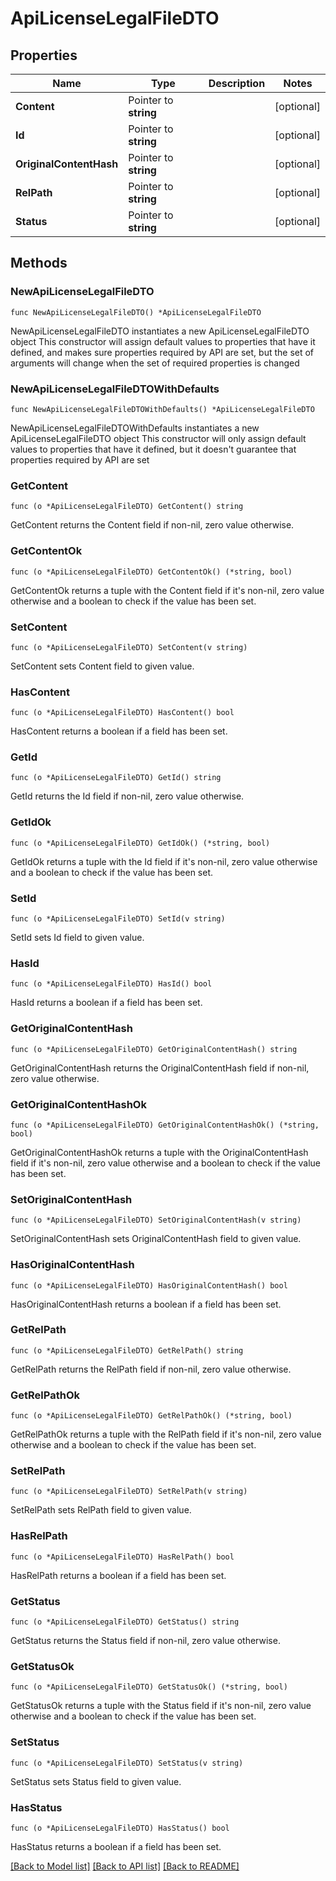 # ApiLicenseLegalFileDTO

## Properties

Name | Type | Description | Notes
------------ | ------------- | ------------- | -------------
**Content** | Pointer to **string** |  | [optional] 
**Id** | Pointer to **string** |  | [optional] 
**OriginalContentHash** | Pointer to **string** |  | [optional] 
**RelPath** | Pointer to **string** |  | [optional] 
**Status** | Pointer to **string** |  | [optional] 

## Methods

### NewApiLicenseLegalFileDTO

`func NewApiLicenseLegalFileDTO() *ApiLicenseLegalFileDTO`

NewApiLicenseLegalFileDTO instantiates a new ApiLicenseLegalFileDTO object
This constructor will assign default values to properties that have it defined,
and makes sure properties required by API are set, but the set of arguments
will change when the set of required properties is changed

### NewApiLicenseLegalFileDTOWithDefaults

`func NewApiLicenseLegalFileDTOWithDefaults() *ApiLicenseLegalFileDTO`

NewApiLicenseLegalFileDTOWithDefaults instantiates a new ApiLicenseLegalFileDTO object
This constructor will only assign default values to properties that have it defined,
but it doesn't guarantee that properties required by API are set

### GetContent

`func (o *ApiLicenseLegalFileDTO) GetContent() string`

GetContent returns the Content field if non-nil, zero value otherwise.

### GetContentOk

`func (o *ApiLicenseLegalFileDTO) GetContentOk() (*string, bool)`

GetContentOk returns a tuple with the Content field if it's non-nil, zero value otherwise
and a boolean to check if the value has been set.

### SetContent

`func (o *ApiLicenseLegalFileDTO) SetContent(v string)`

SetContent sets Content field to given value.

### HasContent

`func (o *ApiLicenseLegalFileDTO) HasContent() bool`

HasContent returns a boolean if a field has been set.

### GetId

`func (o *ApiLicenseLegalFileDTO) GetId() string`

GetId returns the Id field if non-nil, zero value otherwise.

### GetIdOk

`func (o *ApiLicenseLegalFileDTO) GetIdOk() (*string, bool)`

GetIdOk returns a tuple with the Id field if it's non-nil, zero value otherwise
and a boolean to check if the value has been set.

### SetId

`func (o *ApiLicenseLegalFileDTO) SetId(v string)`

SetId sets Id field to given value.

### HasId

`func (o *ApiLicenseLegalFileDTO) HasId() bool`

HasId returns a boolean if a field has been set.

### GetOriginalContentHash

`func (o *ApiLicenseLegalFileDTO) GetOriginalContentHash() string`

GetOriginalContentHash returns the OriginalContentHash field if non-nil, zero value otherwise.

### GetOriginalContentHashOk

`func (o *ApiLicenseLegalFileDTO) GetOriginalContentHashOk() (*string, bool)`

GetOriginalContentHashOk returns a tuple with the OriginalContentHash field if it's non-nil, zero value otherwise
and a boolean to check if the value has been set.

### SetOriginalContentHash

`func (o *ApiLicenseLegalFileDTO) SetOriginalContentHash(v string)`

SetOriginalContentHash sets OriginalContentHash field to given value.

### HasOriginalContentHash

`func (o *ApiLicenseLegalFileDTO) HasOriginalContentHash() bool`

HasOriginalContentHash returns a boolean if a field has been set.

### GetRelPath

`func (o *ApiLicenseLegalFileDTO) GetRelPath() string`

GetRelPath returns the RelPath field if non-nil, zero value otherwise.

### GetRelPathOk

`func (o *ApiLicenseLegalFileDTO) GetRelPathOk() (*string, bool)`

GetRelPathOk returns a tuple with the RelPath field if it's non-nil, zero value otherwise
and a boolean to check if the value has been set.

### SetRelPath

`func (o *ApiLicenseLegalFileDTO) SetRelPath(v string)`

SetRelPath sets RelPath field to given value.

### HasRelPath

`func (o *ApiLicenseLegalFileDTO) HasRelPath() bool`

HasRelPath returns a boolean if a field has been set.

### GetStatus

`func (o *ApiLicenseLegalFileDTO) GetStatus() string`

GetStatus returns the Status field if non-nil, zero value otherwise.

### GetStatusOk

`func (o *ApiLicenseLegalFileDTO) GetStatusOk() (*string, bool)`

GetStatusOk returns a tuple with the Status field if it's non-nil, zero value otherwise
and a boolean to check if the value has been set.

### SetStatus

`func (o *ApiLicenseLegalFileDTO) SetStatus(v string)`

SetStatus sets Status field to given value.

### HasStatus

`func (o *ApiLicenseLegalFileDTO) HasStatus() bool`

HasStatus returns a boolean if a field has been set.


[[Back to Model list]](../README.md#documentation-for-models) [[Back to API list]](../README.md#documentation-for-api-endpoints) [[Back to README]](../README.md)


